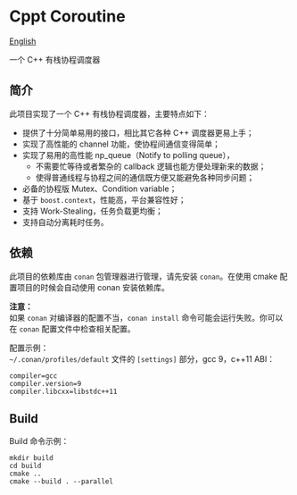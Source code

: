 # Cppt Coroutine
[English](../..//README.md)

一个 C++ 有栈协程调度器

## 简介
此项目实现了一个 C++ 有栈协程调度器，主要特点如下：
- 提供了十分简单易用的接口，相比其它各种 C++ 调度器更易上手；
- 实现了高性能的 channel 功能，使协程间通信变得简单；
- 实现了易用的高性能 np_queue（Notify to polling queue），
  - 不需要忙等待或者繁杂的 callback 逻辑也能方便处理新来的数据；
  - 使得普通线程与协程之间的通信既方便又能避免各种同步问题；
- 必备的协程版 Mutex、Condition variable；
- 基于 `boost.context`，性能高，平台兼容性好；
- 支持 Work-Stealing，任务负载更均衡；
- 支持自动分离耗时任务。

## 依赖
此项目的依赖库由 `conan` 包管理器进行管理，请先安装 `conan`。在使用 cmake 配置项目的时候会自动使用 conan 安装依赖库。

**注意：**  
如果 `conan` 对编译器的配置不当，`conan install` 命令可能会运行失败。你可以在 `conan` 配置文件中检查相关配置。

配置示例：  
`~/.conan/profiles/default` 文件的 `[settings]` 部分，gcc 9，c++11 ABI：
```
compiler=gcc
compiler.version=9
compiler.libcxx=libstdc++11
```

## Build
Build 命令示例：
```shell
mkdir build
cd build
cmake ..
cmake --build . --parallel
```
